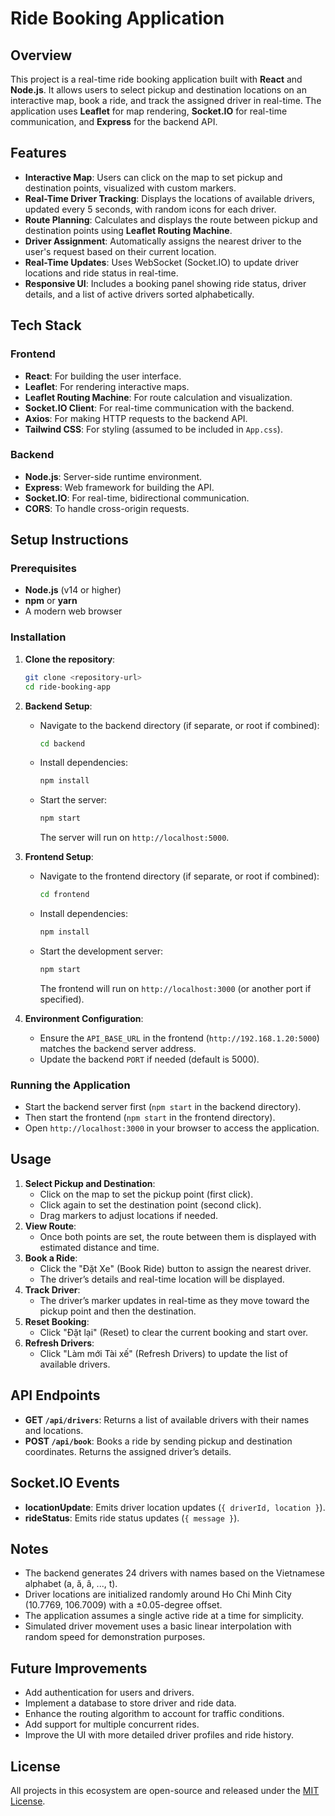 # Ride Booking Application

## Overview
This project is a real-time ride booking application built with **React** and **Node.js**. It allows users to select pickup and destination locations on an interactive map, book a ride, and track the assigned driver in real-time. The application uses **Leaflet** for map rendering, **Socket.IO** for real-time communication, and **Express** for the backend API.

## Features
- **Interactive Map**: Users can click on the map to set pickup and destination points, visualized with custom markers.
- **Real-Time Driver Tracking**: Displays the locations of available drivers, updated every 5 seconds, with random icons for each driver.
- **Route Planning**: Calculates and displays the route between pickup and destination points using **Leaflet Routing Machine**.
- **Driver Assignment**: Automatically assigns the nearest driver to the user's request based on their current location.
- **Real-Time Updates**: Uses WebSocket (Socket.IO) to update driver locations and ride status in real-time.
- **Responsive UI**: Includes a booking panel showing ride status, driver details, and a list of active drivers sorted alphabetically.

## Tech Stack
### Frontend
- **React**: For building the user interface.
- **Leaflet**: For rendering interactive maps.
- **Leaflet Routing Machine**: For route calculation and visualization.
- **Socket.IO Client**: For real-time communication with the backend.
- **Axios**: For making HTTP requests to the backend API.
- **Tailwind CSS**: For styling (assumed to be included in `App.css`).

### Backend
- **Node.js**: Server-side runtime environment.
- **Express**: Web framework for building the API.
- **Socket.IO**: For real-time, bidirectional communication.
- **CORS**: To handle cross-origin requests.

## Setup Instructions

### Prerequisites
- **Node.js** (v14 or higher)
- **npm** or **yarn**
- A modern web browser

### Installation
1. **Clone the repository**:
   ```bash
   git clone <repository-url>
   cd ride-booking-app
   ```

2. **Backend Setup**:
   - Navigate to the backend directory (if separate, or root if combined):
     ```bash
     cd backend
     ```
   - Install dependencies:
     ```bash
     npm install
     ```
   - Start the server:
     ```bash
     npm start
     ```
     The server will run on `http://localhost:5000`.

3. **Frontend Setup**:
   - Navigate to the frontend directory (if separate, or root if combined):
     ```bash
     cd frontend
     ```
   - Install dependencies:
     ```bash
     npm install
     ```
   - Start the development server:
     ```bash
     npm start
     ```
     The frontend will run on `http://localhost:3000` (or another port if specified).

4. **Environment Configuration**:
   - Ensure the `API_BASE_URL` in the frontend (`http://192.168.1.20:5000`) matches the backend server address.
   - Update the backend `PORT` if needed (default is 5000).

### Running the Application
- Start the backend server first (`npm start` in the backend directory).
- Then start the frontend (`npm start` in the frontend directory).
- Open `http://localhost:3000` in your browser to access the application.

## Usage
1. **Select Pickup and Destination**:
   - Click on the map to set the pickup point (first click).
   - Click again to set the destination point (second click).
   - Drag markers to adjust locations if needed.
2. **View Route**:
   - Once both points are set, the route between them is displayed with estimated distance and time.
3. **Book a Ride**:
   - Click the "Đặt Xe" (Book Ride) button to assign the nearest driver.
   - The driver’s details and real-time location will be displayed.
4. **Track Driver**:
   - The driver’s marker updates in real-time as they move toward the pickup point and then the destination.
5. **Reset Booking**:
   - Click "Đặt lại" (Reset) to clear the current booking and start over.
6. **Refresh Drivers**:
   - Click "Làm mới Tài xế" (Refresh Drivers) to update the list of available drivers.

## API Endpoints
- **GET `/api/drivers`**: Returns a list of available drivers with their names and locations.
- **POST `/api/book`**: Books a ride by sending pickup and destination coordinates. Returns the assigned driver’s details.

## Socket.IO Events
- **locationUpdate**: Emits driver location updates (`{ driverId, location }`).
- **rideStatus**: Emits ride status updates (`{ message }`).

## Notes
- The backend generates 24 drivers with names based on the Vietnamese alphabet (a, ă, â, ..., t).
- Driver locations are initialized randomly around Ho Chi Minh City (10.7769, 106.7009) with a ±0.05-degree offset.
- The application assumes a single active ride at a time for simplicity.
- Simulated driver movement uses a basic linear interpolation with random speed for demonstration purposes.

## Future Improvements
- Add authentication for users and drivers.
- Implement a database to store driver and ride data.
- Enhance the routing algorithm to account for traffic conditions.
- Add support for multiple concurrent rides.
- Improve the UI with more detailed driver profiles and ride history.

## License
All projects in this ecosystem are open-source and released under the [MIT License](https://opensource.org/licenses/MIT).